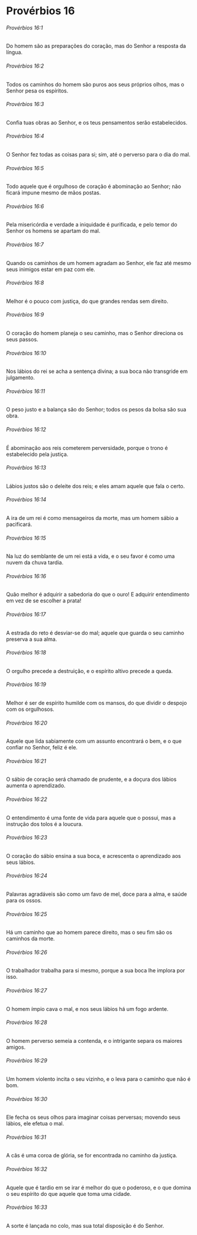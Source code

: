 # Provérbios 16

###### Provérbios 16:1

Do homem são as preparações do coração, mas do Senhor a resposta da língua.

###### Provérbios 16:2

Todos os caminhos do homem são puros aos seus próprios olhos, mas o Senhor pesa os espíritos.

###### Provérbios 16:3

Confia tuas obras ao Senhor, e os teus pensamentos serão estabelecidos.

###### Provérbios 16:4

O Senhor fez todas as coisas para si; sim, até o perverso para o dia do mal.

###### Provérbios 16:5

Todo aquele que é orgulhoso de coração é abominação ao Senhor; não ficará impune mesmo de mãos postas.

###### Provérbios 16:6

Pela misericórdia e verdade a iniquidade é purificada, e pelo temor do Senhor os homens se apartam do mal.

###### Provérbios 16:7

Quando os caminhos de um homem agradam ao Senhor, ele faz até mesmo seus inimigos estar em paz com ele.

###### Provérbios 16:8

Melhor é o pouco com justiça, do que grandes rendas sem direito.

###### Provérbios 16:9

O coração do homem planeja o seu caminho, mas o Senhor direciona os seus passos.

###### Provérbios 16:10

Nos lábios do rei se acha a sentença divina; a sua boca não transgride em julgamento.

###### Provérbios 16:11

O peso justo e a balança são do Senhor; todos os pesos da bolsa são sua obra.

###### Provérbios 16:12

É abominação aos reis cometerem perversidade, porque o trono é estabelecido pela justiça.

###### Provérbios 16:13

Lábios justos são o deleite dos reis; e eles amam aquele que fala o certo.

###### Provérbios 16:14

A ira de um rei é como mensageiros da morte, mas um homem sábio a pacificará.

###### Provérbios 16:15

Na luz do semblante de um rei está a vida, e o seu favor é como uma nuvem da chuva tardia.

###### Provérbios 16:16

Quão melhor é adquirir a sabedoria do que o ouro! E adquirir entendimento em vez de se escolher a prata!

###### Provérbios 16:17

A estrada do reto é desviar-se do mal; aquele que guarda o seu caminho preserva a sua alma.

###### Provérbios 16:18

O orgulho precede a destruição, e o espírito altivo precede a queda.

###### Provérbios 16:19

Melhor é ser de espírito humilde com os mansos, do que dividir o despojo com os orgulhosos.

###### Provérbios 16:20

Aquele que lida sabiamente com um assunto encontrará o bem, e o que confiar no Senhor, feliz é ele.

###### Provérbios 16:21

O sábio de coração será chamado de prudente, e a doçura dos lábios aumenta o aprendizado.

###### Provérbios 16:22

O entendimento é uma fonte de vida para aquele que o possui, mas a instrução dos tolos é a loucura.

###### Provérbios 16:23

O coração do sábio ensina a sua boca, e acrescenta o aprendizado aos seus lábios.

###### Provérbios 16:24

Palavras agradáveis são como um favo de mel, doce para a alma, e saúde para os ossos.

###### Provérbios 16:25

Há um caminho que ao homem parece direito, mas o seu fim são os caminhos da morte.

###### Provérbios 16:26

O trabalhador trabalha para si mesmo, porque a sua boca lhe implora por isso.

###### Provérbios 16:27

O homem ímpio cava o mal, e nos seus lábios há um fogo ardente.

###### Provérbios 16:28

O homem perverso semeia a contenda, e o intrigante separa os maiores amigos.

###### Provérbios 16:29

Um homem violento incita o seu vizinho, e o leva para o caminho que não é bom.

###### Provérbios 16:30

Ele fecha os seus olhos para imaginar coisas perversas; movendo seus lábios, ele efetua o mal.

###### Provérbios 16:31

A cãs é uma coroa de glória, se for encontrada no caminho da justiça.

###### Provérbios 16:32

Aquele que é tardio em se irar é melhor do que o poderoso, e o que domina o seu espírito do que aquele que toma uma cidade.

###### Provérbios 16:33

A sorte é lançada no colo, mas sua total disposição é do Senhor.

